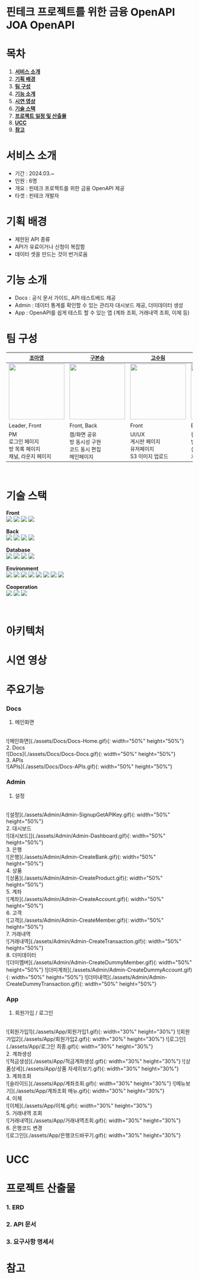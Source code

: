 # 핀테크 프로젝트를 위한 금융 OpenAPI  JOA OpenAPI


# 목차

1. [**서비스 소개**](#서비스-소개)
2. [**기획 배경**](#기획-배경)
3. [**팀 구성**](#개발-멤버-및-일정-소개)
4. [**기능 소개**](#기능-소개)
5. [**시연 영상**](#시연-영상)
6. [**기술 스택**](#기술-스택)
7. [**프로젝트 일정 및 산출물**](#프로젝트-산출물)
8. [**UCC**](#UCC)
9. [**참고**](#참고)

# 서비스 소개
- 기간 : 2024.03.~
- 인원 : 6명
- 개요 : 핀테크 프로젝트를 위한 금융 OpenAPI 제공
- 타겟 : 핀테크 개발자


# 기획 배경
- 제한된 API 종류
- API가 유료이거나 신청이 복잡함
- 데이터 셋을 만드는 것이 번거로움

# 기능 소개
- Docs : 공식 문서 가이드, API 테스트베드 제공
- Admin : 데이터 통계를 확인할 수 있는 관리자 대시보드 제공, 더미데이터 생성
- App : OpenAPI를 쉽게 테스트 할 수 있는 앱 (계좌 조회, 거래내역 조회, 이체 등)

# 팀 구성
| [조아영](https://github.com/benyy0101)                                                    | [구본승](https://github.com/rheeeuro)                                                     | [고수림](https://github.com/JHyeon-a)                                                                                          | [김희연](https://github.com/heeyeon3050)                                                   | [이유로](https://github.com/Damongsanga)                                                   | [이정호](https://github.com/Zerotay)                                                      |
| ----------------------------------------------------------------------------------------- | ----------------------------------------------------------------------------------------- | ------------------------------------------------------------------------------------------------------------------------------ | ------------------------------------------------------------------------------------------ | ------------------------------------------------------------------------------------------ | ----------------------------------------------------------------------------------------- |
| <img src="https://avatars.githubusercontent.com/u/65917479?v=4" width="150" height="150"> | <img src="https://avatars.githubusercontent.com/u/47638660?v=4" width="150" height="150"> | <img src="https://avatars.githubusercontent.com/u/139304856?v=4cd575a38-8fc4-4470-889b-b920862f2e30" width="150" height="150"> | <img src="https://avatars.githubusercontent.com/u/111184269?v=4" width="150" height="150"> | <img src="https://avatars.githubusercontent.com/u/110401199?v=4" width="150" height="150"> | <img src="https://avatars.githubusercontent.com/u/67823010?v=4" width="150" height="150"> |
| Leader, Front                                                                             | Front, Back                                                                               | Front                                                                                                                          | Back                                                                                       | Back                                                                                       | CI&CD, Front                                                                              |
| PM<br/>로그인 페이지<br/>방 목록 페이지<br/>채널, 라운지 페이지                                                            | 캠/화면 공유<br/>방 동시성 구현<br/>코드 동시 편집<br/>메인페이지                                    | UI/UX<br/>게시판 페이지<br/>유저페이지<br/>S3 이미지 업로드                           | 캠/화면 공유<br/> 방 동시성 구현<br/>실시간 채팅<br/>게시판 CRUD                         | 인증/인가<br/> 방 CRUD<br/>채널, 라운지 CRUD<br/> 메타데이터 로직                                                | 인프라 구축<br/> CI/CD<br/>API 연동<br/>게시판 페이지                                                                   |

<br/>

# 기술 스택
**Front**
<br/>
<img src="https://img.shields.io/badge/typescript-3178C6?style=for-the-badge&logo=typescript&logoColor=black" width="auto" height="25">
<img src="https://img.shields.io/badge/react-61DAFB?style=for-the-badge&logo=react&logoColor=black" width="auto" height="25">
<img src="https://img.shields.io/badge/reactquery-FF4154?style=for-the-badge&logo=reactquery&logoColor=white" width="auto" height="25">
<img src="https://img.shields.io/badge/tailwind-06B6D4?style=for-the-badge&logo=tailwindcss&logoColor=white" width="auto" height="25">

**Back**
<br/>
<img src="https://img.shields.io/badge/springboot-6DB33F?style=for-the-badge&logo=springboot&logoColor=white" width="auto" height="25">
<img src="https://img.shields.io/badge/SPRING DATA JPA-6DB33F?style=for-the-badge&logoColor=white" width="auto" height="25">
<img src="https://img.shields.io/badge/querydsl-669DF6?style=for-the-badge&logoColor=white" width="auto" height="25">
<img src="https://img.shields.io/badge/SPRING SECURITY-6DB33F?style=for-the-badge&logo=springsecurity&logoColor=white" width="auto" height="25">

**Database**
<br/>
<img src="https://img.shields.io/badge/mysql-4479A1?style=for-the-badge&logo=mysql&logoColor=white" width="auto" height="25">
<img src="https://img.shields.io/badge/redis-DC382D?style=for-the-badge&logo=redis&logoColor=white" width="auto" height="25">
<img src="https://img.shields.io/badge/mongodb-4479A1?style=for-the-badge&logo=mongodb&logoColor=white" height="25">
<img src="https://img.shields.io/badge/amazons3-569A31?style=for-the-badge&logo=amazons3&logoColor=white" width="auto" height="25">

**Environment**
<br/>
<img src="https://img.shields.io/badge/nginx-009639?style=for-the-badge&logo=nginx&logoColor=white" width="auto" height="25">
<img src="https://img.shields.io/badge/docker-2496ED?style=for-the-badge&logo=docker&logoColor=white" width="auto" height="25">
<img src="https://img.shields.io/badge/EC2-FF9900?style=for-the-badge&logo=amazonec2&logoColor=white" width="auto" height="25">
<img src="https://img.shields.io/badge/jenkins-D24939?style=for-the-badge&logo=jenkins&logoColor=white" width="auto" height="25">
<img src="https://img.shields.io/badge/sonarqube-4E9BCD?style=for-the-badge&logo=sonarqube&logoColor=white" width="auto" height="25">
<img src="https://img.shields.io/badge/prometheus-E6522C?style=for-the-badge&logo=prometheus&logoColor=white" width="auto" height="25">
<img src="https://img.shields.io/badge/grafana-F46800?style=for-the-badge&logo=grafana&logoColor=white" width="auto" height="25">
<img src="https://img.shields.io/badge/openvidu-F46800?style=for-the-badge&logoColor=white" width="auto" height="25">

**Cooperation**
<br/>
<img src="https://img.shields.io/badge/gitlab-FC6D26?style=for-the-badge&logo=gitlab&logoColor=white" width="auto" height="25">
<img src="https://img.shields.io/badge/jira-0052CC?style=for-the-badge&logo=jira&logoColor=white" width="auto" height="25">
<img src="https://img.shields.io/badge/notion-000000?style=for-the-badge&logo=notion&logoColor=white" width="auto" height="25">

<br/>


# 아키텍처


# 시연 영상


# 주요기능

### **Docs**

1. 메인화면
<br/>
![메인화면](./assets/Docs/Docs-Home.gif){: width="50%" height="50%"}
<br/>
2. Docs
<br/>
![Docs](./assets/Docs/Docs-Docs.gif){: width="50%" height="50%"}
<br/>
3. APIs
<br/>
![APIs](./assets/Docs/Docs-APIs.gif){: width="50%" height="50%"}
<br/>

### **Admin**

1. 설정
<br/>
![설정](./assets/Admin/Admin-SignupGetAPIKey.gif){: width="50%" height="50%"}
<br/>
2. 대시보드
<br/>
![대시보드]](./assets/Admin/Admin-Dashboard.gif){: width="50%" height="50%"}
<br/>
3. 은행
<br/>
![은행](./assets/Admin/Admin-CreateBank.gif){: width="50%" height="50%"}
<br/>
4. 상품
<br/>
![상품](./assets/Admin/Admin-CreateProduct.gif){: width="50%" height="50%"}
<br/>
5. 계좌
<br/>
![계좌](./assets/Admin/Admin-CreateAccount.gif){: width="50%" height="50%"}
<br/>
6. 고객
<br/>
![고객](./assets/Admin/Admin-CreateMember.gif){: width="50%" height="50%"}
<br/>
7. 거래내역
<br/>
![거래내역](./assets/Admin/Admin-CreateTransaction.gif){: width="50%" height="50%"}
<br/>
8. 더미데이터
<br/>
![더미멤버](./assets/Admin/Admin-CreateDummyMember.gif){: width="50%" height="50%"}
![더미계좌](./assets/Admin/Admin-CreateDummyAccount.gif){: width="50%" height="50%"}
![더미내역](./assets/Admin/Admin-CreateDummyTransaction.gif){: width="50%" height="50%"}
<br/>

### **App**

1. 회원가입 / 로그인
<br/>
![회원가입1](./assets/App/회원가입1.gif){: width="30%" height="30%"}
![회원가입2](./assets/App/회원가입2.gif){: width="30%" height="30%"}
![로그인](./assets/App/로그인 최종.gif){: width="30%" height="30%"}
<br/>
2. 계좌생성
<br/>
![적금생성](./assets/App/적금계좌생성.gif){: width="30%" height="30%"}
![상품상세](./assets/App/상품 자세히보기.gif){: width="30%" height="30%"}
<br/>
3. 계좌조회
<br/>
![슬라이드](./assets/App/계좌조회.gif){: width="30%" height="30%"}
![메뉴보기](./assets/App/계좌조회 메뉴.gif){: width="30%" height="30%"}
<br/>
4. 이체
<br/>
![이체](./assets/App/이체.gif){: width="30%" height="30%"}
<br/>
5. 거래내역 조회
<br/>
![거래내역](./assets/App/거래내역조회.gif){: width="30%" height="30%"}
<br/>
6. 은행코드 변경
<br/>
![로그인](./assets/App/은행코드바꾸기.gif){: width="30%" height="30%"}
<br/>

# UCC


# 프로젝트 산출물

### 1. ERD

### 2. API 문서

### 3. 요구사항 명세서

# 참고
